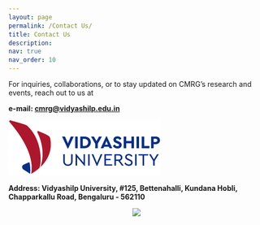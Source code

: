 ```yaml
---
layout: page
permalink: /Contact Us/
title: Contact Us
description:
nav: true
nav_order: 10
---
```


For inquiries, collaborations, or to stay updated on CMRG’s research and events, reach out to us at

**e-mail: cmrg@vidyashilp.edu.in**

<img src="https://github.com/cmrgvu/cmrgvu.github.io/blob/main/assets/img/vidyashilpuniversity_logo.png">

**Address: Vidyashilp University, #125, Bettenahalli, Kundana Hobli, Chapparkallu Road, Bengaluru - 562110**

<center><img src="img/vidyashilpuniversity_logo.png" height="350"></center>
